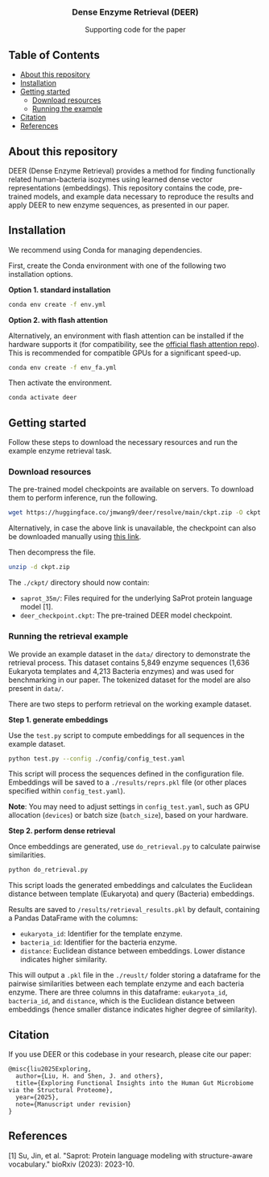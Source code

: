 <p align="center">

  <h3 align="center">Dense Enzyme Retrieval (DEER)</h3>

  <p align="center">
    Supporting code for the paper
  </p>
</p>

## Table of Contents

* [About this repository](#about-this-repository)
* [Installation](#installation)
* [Getting started](#getting-started)
  * [Download resources](#download-resources)
  * [Running the example](#running-the-retrieval-example)
* [Citation](#citation)
* [References](#references)

## About this repository

DEER (Dense Enzyme Retrieval) provides a method for finding functionally related human-bacteria isozymes using learned dense vector representations (embeddings). This repository contains the code, pre-trained models, and example data necessary to reproduce the results and apply DEER to new enzyme sequences, as presented in our paper.

## Installation

We recommend using Conda for managing dependencies.

First, create the Conda environment with one of the following two installation options.

**Option 1. standard installation**
```bash
conda env create -f env.yml
```
**Option 2. with flash attention**

Alternatively, an environment with flash attention can be installed if the hardware supports it (for compatibility, see the <a href="https://github.com/Dao-AILab/flash-attention">official flash attention repo</a>). This is recommended for compatible GPUs for a significant speed-up.
```bash
conda env create -f env_fa.yml
```

Then activate the environment.
```bash
conda activate deer
```

## Getting started

Follow these steps to download the necessary resources and run the example enzyme retrieval task.

### Download resources

The pre-trained model checkpoints are available on servers. To download them to perform inference, run the following.
```bash
wget https://huggingface.co/jmwang9/deer/resolve/main/ckpt.zip -O ckpt.pt
```
Alternatively, in case the above link is unavailable, the checkpoint can also be downloaded manually using <a href="https://drive.google.com/file/d/1C8drHpS4-9ONblpR_lUi5iijcJeL0irZ/view?usp=drive_link">this link</a>.


Then decompress the file.
```bash
unzip -d ckpt.zip
```
The `./ckpt/` directory should now contain:
*   `saprot_35m/`: Files required for the underlying SaProt protein language model [1].
*   `deer_checkpoint.ckpt`: The pre-trained DEER model checkpoint.

### Running the retrieval example

We provide an example dataset in the `data/` directory to demonstrate the retrieval process. This dataset contains 5,849 enzyme sequences (1,636 Eukaryota templates and 4,213 Bacteria enzymes) and was used for benchmarking in our paper. The tokenized dataset for the model are also present in `data/`.

There are two steps to perform retrieval on the working example dataset.

**Step 1. generate embeddings**

Use the `test.py` script to compute embeddings for all sequences in the example dataset.
```bash
python test.py --config ./config/config_test.yaml
```

This script will process the sequences defined in the configuration file.
Embeddings will be saved to a `./results/reprs.pkl` file (or other places specified within `config_test.yaml`).

**Note**: You may need to adjust settings in `config_test.yaml`, such as GPU allocation (`devices`) or batch size (`batch_size`), based on your hardware.

**Step 2. perform dense retrieval**

Once embeddings are generated, use `do_retrieval.py` to calculate pairwise similarities.
```bash
python do_retrieval.py
```
This script loads the generated embeddings and calculates the Euclidean distance between template (Eukaryota) and query (Bacteria) embeddings.

Results are saved to `/results/retrieval_results.pkl` by default, containing a Pandas DataFrame with the columns:
* `eukaryota_id`: Identifier for the template enzyme.
* `bacteria_id`: Identifier for the bacteria enzyme.
* `distance`: Euclidean distance between embeddings. Lower distance indicates higher similarity.

This will output a `.pkl` file in the `./reuslt/` folder storing a dataframe for the pairwise similarities between each template enzyme and each bacteria enzyme. There are three columns in this dataframe: `eukaryota_id`, `bacteria_id`, and `distance`, which is the Euclidean distance between embeddings (hence smaller distance indicates higher degree of similarity).


## Citation
If you use DEER or this codebase in your research, please cite our paper:
```
@misc{liu2025Exploring,
  author={Liu, H. and Shen, J. and others},
  title={Exploring Functional Insights into the Human Gut Microbiome via the Structural Proteome},
  year={2025},
  note={Manuscript under revision}
}
```

## References

[1] Su, Jin, et al. "Saprot: Protein language modeling with structure-aware vocabulary." bioRxiv (2023): 2023-10.
